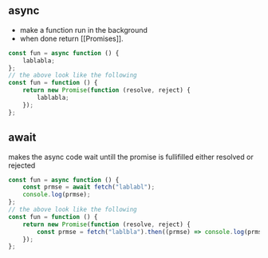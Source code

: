 ## async

- make a function run in the background
- when done return  [[Promises]].

```js
const fun = async function () {
	lablabla;
};
// the above look like the following
const fun = function () {
	return new Promise(function (resolve, reject) {
		lablabla;
	});
};
```

## await

makes the async code wait untill the promise is fullifilled either resolved or rejected

```js
const fun = async function () {
	const prmse = await fetch("lablabl");
	console.log(prmse);
};
// the above look like the following
const fun = function () {
	return new Promise(function (resolve, reject) {
		const prmse = fetch("lablbla").then((prmse) => console.log(prmse));
	});
};
```
